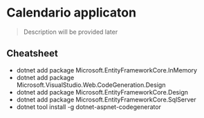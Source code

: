 # Calendario applicaton
>Description will be provided later

## Cheatsheet

 - dotnet add package Microsoft.EntityFrameworkCore.InMemory
 - dotnet add package Microsoft.VisualStudio.Web.CodeGeneration.Design
 - dotnet add package Microsoft.EntityFrameworkCore.Design
 - dotnet add package Microsoft.EntityFrameworkCore.SqlServer
 - dotnet tool install -g dotnet-aspnet-codegenerator



